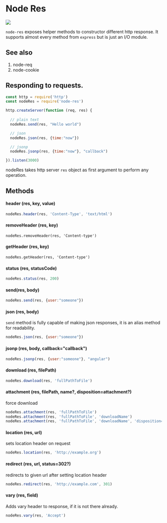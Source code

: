 # Node Res

![](http://i1117.photobucket.com/albums/k594/thetutlage/poppins-1_zpsg867sqyl.png)

`node-res` exposes helper methods to constructor different http response. It supports almost every method from `express` but is just an I/O module.


## See also

1. node-req
2. node-cookie

## Responding to requests.

```javascript
const http = require('http')
const nodeRes = require('node-res')

http.createServer(function (req, res) {
  
  // plain text
  nodeRes.send(res, "Hello world")

  // json
  nodeRes.json(res, {time:"now"})

  // jsonp
  nodeRes.jsonp(res, {time:"now"}, "callback")

}).listen(3000)

```

nodeRes takes http server `res` object as first argument to perform any operation.

## Methods

#### header (res, key, value)

```javascript
nodeRes.header(res, 'Content-Type', 'text/html')
```

#### removeHeader (res, key)

```
nodeRes.removeHeader(res, 'Content-type')
```

#### getHeader (res, key)

```
nodeRes.getHeader(res, 'Content-type')
```

#### status (res, statusCode)

```javascript
nodeRes.status(res, 200)
```

#### send(res, body)

```javascript
nodeRes.send(res, {user:"someone"})
```

#### json (res, body)
`send` method is fully capable of making json responses, it is an alias method for readability.

```javascript
nodeRes.json(res, {user:"someone"})
```

#### jsonp (res, body, callback="callback")

```javascript
nodeRes.jsonp(res, {user:"someone"}, "angular")
```

#### download (res, filePath)

```javascript
nodeRes.download(res, 'fullPathToFile')
```

#### attachment (res, filePath, name?, disposition=attachment?)

force download

```javascript
nodeRes.attachment(res, 'fullPathToFile')
nodeRes.attachment(res, 'fullPathToFile', 'downloadName')
nodeRes.attachment(res, 'fullPathToFile', 'downloadName', 'disposition=attachment')
```

#### location (res, url)

sets location header on request

```javascript
nodeRes.location(res, 'http://example.org')
```

#### redirect (res, url, status=302?)

redirects to given url after setting location header

```javascript
nodeRes.redirect(res, 'http://example.com', 301)
```

#### vary (res, field)

Adds vary header to response, if it is not there already.

```javascript
nodeRes.vary(res, 'Accept')
```
